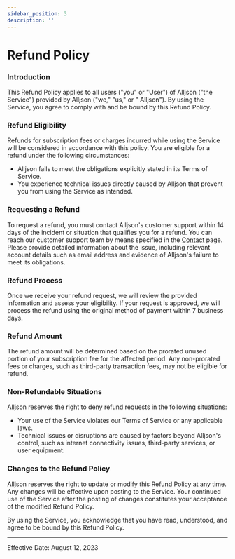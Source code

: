 ```yaml
---
sidebar_position: 3
description: ''
---
```


# Refund Policy

### Introduction

This Refund Policy applies to all users ("you" or "User") of Alljson ("the Service") provided by Alljson ("we," "us," or "
Alljson"). By using the Service, you agree to comply with and be bound by this Refund Policy.

### Refund Eligibility

Refunds for subscription fees or charges incurred while using the Service will be considered in accordance with this
policy. You are eligible for a refund under the following circumstances:

- Alljson fails to meet the obligations explicitly stated in its Terms of Service.
- You experience technical issues directly caused by Alljson that prevent you from using the Service as intended.

### Requesting a Refund

To request a refund, you must contact Alljson's customer support within 14 days of the incident or situation that
qualifies you for a refund. You can reach our customer support team by means specified in the [Contact](contact.md)
page. Please provide detailed information about the issue, including relevant account details such as email address and
evidence of Alljson's failure to meet its obligations.

### Refund Process

Once we receive your refund request, we will review the provided information and assess your eligibility. If your
request is approved, we will process the refund using the original method of payment within 7 business days.

### Refund Amount

The refund amount will be determined based on the prorated unused portion of your subscription fee for the affected
period. Any non-prorated fees or charges, such as third-party transaction fees, may not be eligible for refund.

### Non-Refundable Situations

Alljson reserves the right to deny refund requests in the following situations:

- Your use of the Service violates our Terms of Service or any applicable laws.
- Technical issues or disruptions are caused by factors beyond Alljson's control, such as internet connectivity issues,
  third-party services, or user equipment.

### Changes to the Refund Policy

Alljson reserves the right to update or modify this Refund Policy at any time. Any changes will be effective upon posting
to the Service. Your continued use of the Service after the posting of changes constitutes your acceptance of the
modified Refund Policy.

By using the Service, you acknowledge that you have read, understood, and agree to be bound by this Refund Policy.

---

Effective Date: August 12, 2023
